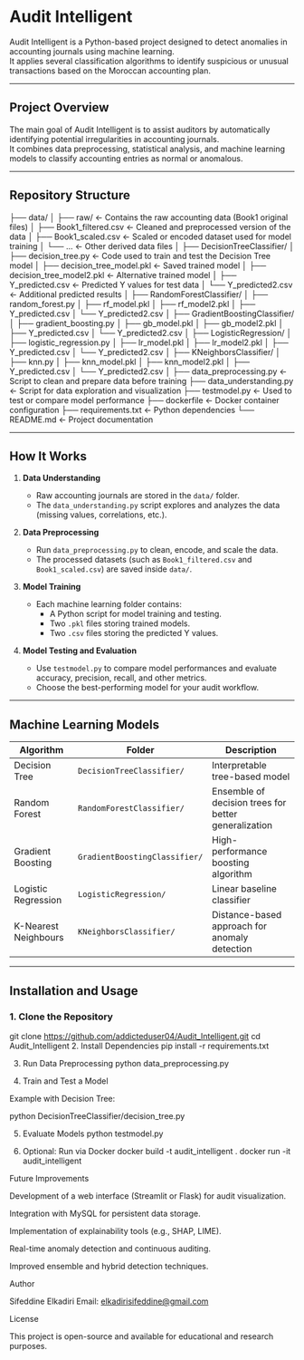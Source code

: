 # Audit Intelligent

Audit Intelligent is a Python-based project designed to detect anomalies in accounting journals using machine learning.  
It applies several classification algorithms to identify suspicious or unusual transactions based on the Moroccan accounting plan.

---

## Project Overview

The main goal of Audit Intelligent is to assist auditors by automatically identifying potential irregularities in accounting journals.  
It combines data preprocessing, statistical analysis, and machine learning models to classify accounting entries as normal or anomalous.

---

## Repository Structure

├── data/
│ ├── raw/ ← Contains the raw accounting data (Book1 original files)
│ ├── Book1_filtered.csv ← Cleaned and preprocessed version of the data
│ ├── Book1_scaled.csv ← Scaled or encoded dataset used for model training
│ └── ... ← Other derived data files
│
├── DecisionTreeClassifier/
│ ├── decision_tree.py ← Code used to train and test the Decision Tree model
│ ├── decision_tree_model.pkl ← Saved trained model
│ ├── decision_tree_model2.pkl ← Alternative trained model
│ ├── Y_predicted.csv ← Predicted Y values for test data
│ └── Y_predicted2.csv ← Additional predicted results
│
├── RandomForestClassifier/
│ ├── random_forest.py
│ ├── rf_model.pkl
│ ├── rf_model2.pkl
│ ├── Y_predicted.csv
│ └── Y_predicted2.csv
│
├── GradientBoostingClassifier/
│ ├── gradient_boosting.py
│ ├── gb_model.pkl
│ ├── gb_model2.pkl
│ ├── Y_predicted.csv
│ └── Y_predicted2.csv
│
├── LogisticRegression/
│ ├── logistic_regression.py
│ ├── lr_model.pkl
│ ├── lr_model2.pkl
│ ├── Y_predicted.csv
│ └── Y_predicted2.csv
│
├── KNeighborsClassifier/
│ ├── knn.py
│ ├── knn_model.pkl
│ ├── knn_model2.pkl
│ ├── Y_predicted.csv
│ └── Y_predicted2.csv
│
├── data_preprocessing.py ← Script to clean and prepare data before training
├── data_understanding.py ← Script for data exploration and visualization
├── testmodel.py ← Used to test or compare model performance
├── dockerfile ← Docker container configuration
├── requirements.txt ← Python dependencies
└── README.md ← Project documentation



---

## How It Works

1. **Data Understanding**  
   - Raw accounting journals are stored in the `data/` folder.  
   - The `data_understanding.py` script explores and analyzes the data (missing values, correlations, etc.).

2. **Data Preprocessing**  
   - Run `data_preprocessing.py` to clean, encode, and scale the data.  
   - The processed datasets (such as `Book1_filtered.csv` and `Book1_scaled.csv`) are saved inside `data/`.

3. **Model Training**  
   - Each machine learning folder contains:
     - A Python script for model training and testing.
     - Two `.pkl` files storing trained models.
     - Two `.csv` files storing the predicted Y values.

4. **Model Testing and Evaluation**  
   - Use `testmodel.py` to compare model performances and evaluate accuracy, precision, recall, and other metrics.  
   - Choose the best-performing model for your audit workflow.

---

## Machine Learning Models

| Algorithm | Folder | Description |
|------------|---------|-------------|
| Decision Tree | `DecisionTreeClassifier/` | Interpretable tree-based model |
| Random Forest | `RandomForestClassifier/` | Ensemble of decision trees for better generalization |
| Gradient Boosting | `GradientBoostingClassifier/` | High-performance boosting algorithm |
| Logistic Regression | `LogisticRegression/` | Linear baseline classifier |
| K-Nearest Neighbours | `KNeighborsClassifier/` | Distance-based approach for anomaly detection |

---

## Installation and Usage

### 1. Clone the Repository
git clone https://github.com/addicteduser04/Audit_Intelligent.git
cd Audit_Intelligent
2. Install Dependencies
pip install -r requirements.txt

3. Run Data Preprocessing
python data_preprocessing.py

4. Train and Test a Model

Example with Decision Tree:

python DecisionTreeClassifier/decision_tree.py

5. Evaluate Models
python testmodel.py

6. Optional: Run via Docker
docker build -t audit_intelligent .
docker run -it audit_intelligent

Future Improvements

Development of a web interface (Streamlit or Flask) for audit visualization.

Integration with MySQL for persistent data storage.

Implementation of explainability tools (e.g., SHAP, LIME).

Real-time anomaly detection and continuous auditing.

Improved ensemble and hybrid detection techniques.

Author

Sifeddine Elkadiri
Email: elkadirisifeddine@gmail.com


License

This project is open-source and available for educational and research purposes.
